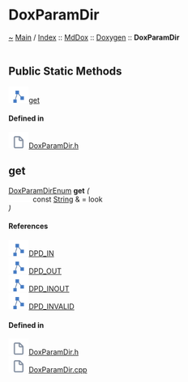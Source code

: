 <a id="doxparamdir"></a>
<h1>DoxParamDir</h1>
<a id="classMdDox_1_1Doxygen_1_1DoxParamDir"></a>
<a href="https://github.com/CharlesCarley/MdDox">~</a>
<a href="indexpage.md#main">Main</a>
<span class="inline-text">/</span>
<a href="index.md#index">Index</a>
<span class="inline-text">::</span>
<a href="namespaceMdDox.md#mddox">MdDox</a>
<span class="inline-text">::</span>
<a href="namespaceMdDox_1_1Doxygen.md#doxygen">Doxygen</a>
<span class="inline-text">::</span>
<span class="bold-text"><b>DoxParamDir</b></span>
<br/>
<br/>
<a id="public-static-methods"></a>
<h2>Public Static Methods</h2>
<span class="icon-list-item"><a href="#get" class="icon-list-item"><img src="../images/class.svg" class="icon-list-item"/><span class="icon-list-item">get</span>
</a>
</span>
<br/>
<a id="defined-in"></a>
<h4>Defined in</h4>
<span class="icon-list-item"><a href="https://github.com/CharlesCarley/MdDox/blob/master//Tools/Doxygen/DoxParamDir.h#L61" class="icon-list-item"><img src="../images/file.svg" class="icon-list-item"/><span class="icon-list-item">DoxParamDir.h</span>
</a>
</span>
<br/>
<a id="get"></a>
<h2>get</h2>
<a href="namespaceMdDox_1_1Doxygen.md#doxparamdirenum">DoxParamDirEnum</a>
<span class="bold-text"><b>get</b></span>
<span class="italic-text"><i>(</i></span>
<div class="paragraph">
<span class="paragraph"><img src="../images/horSpace24px.svg"/><span class="inline-text">const </span>
<a href="namespaceMdDox.md#string">String</a>
<span class="inline-text"> &amp;</span>
<span class="inline-text"> = </span>
<span class="inline-text">look</span>
</span>
</div>
<span class="italic-text"><i>)</i></span>
<a id="references"></a>
<h4>References</h4>
<span class="icon-list-item"><a href="namespaceMdDox_1_1Doxygen.md#dpd_in" class="icon-list-item"><img src="../images/class.svg" class="icon-list-item"/><span class="icon-list-item">DPD_IN</span>
</a>
</span>
<br/>
<span class="icon-list-item"><a href="namespaceMdDox_1_1Doxygen.md#dpd_out" class="icon-list-item"><img src="../images/class.svg" class="icon-list-item"/><span class="icon-list-item">DPD_OUT</span>
</a>
</span>
<br/>
<span class="icon-list-item"><a href="namespaceMdDox_1_1Doxygen.md#dpd_inout" class="icon-list-item"><img src="../images/class.svg" class="icon-list-item"/><span class="icon-list-item">DPD_INOUT</span>
</a>
</span>
<br/>
<span class="icon-list-item"><a href="namespaceMdDox_1_1Doxygen.md#dpd_invalid" class="icon-list-item"><img src="../images/class.svg" class="icon-list-item"/><span class="icon-list-item">DPD_INVALID</span>
</a>
</span>
<br/>
<a id="defined-in"></a>
<h4>Defined in</h4>
<span class="icon-list-item"><a href="https://github.com/CharlesCarley/MdDox/blob/master//Tools/Doxygen/DoxParamDir.h#L63" class="icon-list-item"><img src="../images/file.svg" class="icon-list-item"/><span class="icon-list-item">DoxParamDir.h</span>
</a>
</span>
<br/>
<span class="icon-list-item"><a href="https://github.com/CharlesCarley/MdDox/blob/master//Tools/Doxygen/DoxParamDir.cpp#L30" class="icon-list-item"><img src="../images/file.svg" class="icon-list-item"/><span class="icon-list-item">DoxParamDir.cpp</span>
</a>
</span>
<br/>
<br/>
</div>
</div>
</body>
</html>
